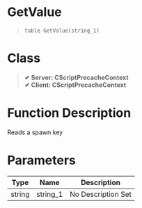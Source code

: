 # GetValue
> `table GetValue(string_1)`
# Class
> __✔ Server: CScriptPrecacheContext__  
> __✔ Client: CScriptPrecacheContext__  
# Function Description
Reads a spawn key
# Parameters
Type|Name|Description
--|--|--
string|string_1|No Description Set
